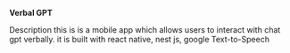**Verbal GPT**

Description 
this is is a mobile app which allows users to interact with chat gpt verbally. it is built with react native, nest js, google Text-to-Speech